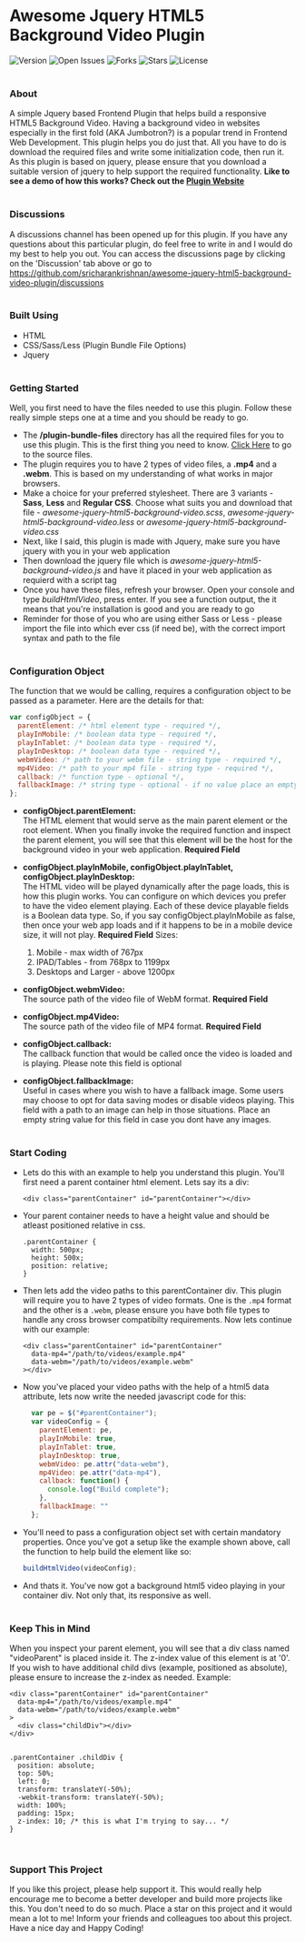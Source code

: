 # Awesome Jquery HTML5 Background Video Plugin
![Version](https://img.shields.io/github/v/release/sricharankrishnan/awesome-jquery-html5-background-video-plugin?sort=semver)
![Open Issues](https://img.shields.io/github/issues/sricharankrishnan/awesome-jquery-html5-background-video-plugin)
![Forks](https://img.shields.io/github/forks/sricharankrishnan/awesome-jquery-html5-background-video-plugin)
![Stars](https://img.shields.io/github/stars/sricharankrishnan/awesome-jquery-html5-background-video-plugin)
![License](https://img.shields.io/badge/license-MIT-brightgreen)
<br/><br/>

### About
A simple Jquery based Frontend Plugin that helps build a responsive HTML5 Background Video. Having a background video in websites especially in 
the first fold (AKA Jumbotron?) is a popular trend in Frontend Web Development. This plugin helps you do just that. All you have to do is download 
the required files and write some initialization code, then run it.
As this plugin is based on jquery, please ensure that you download a suitable version of jquery to help support the required functionality.
<strong>Like to see a demo of how this works? Check out the [Plugin Website](https://sricharankrishnan.github.io/awesome-jquery-html5-background-video-plugin/)</strong>
<br/><br/>

### Discussions
A discussions channel has been opened up for this plugin. If you have any questions about this particular plugin, do feel free to write in and I would do my best to help you out. You can access the discussions page by clicking on the 'Discussion' tab above or go to <https://github.com/sricharankrishnan/awesome-jquery-html5-background-video-plugin/discussions>
<br/><br/>

### Built Using
- HTML
- CSS/Sass/Less (Plugin Bundle File Options)
- Jquery
<br/><br/>

### Getting Started
Well, you first need to have the files needed to use this plugin. Follow these really simple steps one at a time and you should be ready to go.
+ The <strong>/plugin-bundle-files</strong> directory has all the required files for you to use this plugin. This is the first thing you need to know. [Click Here](https://github.com/sricharankrishnan/awesome-jquery-html5-background-video-plugin/tree/master/plugin-bundle-files) to go to the source files.
+ The plugin requires you to have 2 types of video files, a <strong>.mp4</strong> and a <strong>.webm</strong>. This is based on my understanding of what works 
  in major browsers.
+ Make a choice for your preferred stylesheet. There are 3 variants - <strong>Sass</strong>, <strong>Less</strong> and <strong>Regular CSS</strong>. Choose 
  what suits you and download that file - <em>awesome-jquery-html5-background-video.scss</em>, <em>awesome-jquery-html5-background-video.less</em> or 
  <em>awesome-jquery-html5-background-video.css</em>
+ Next, like I said, this plugin is made with Jquery, make sure you have jquery with you in your web application
+ Then download the jquery file which is <em>awesome-jquery-html5-background-video.js</em> and have it placed in your web application as requierd with a script tag
+ Once you have these files, refresh your browser. Open your console and type <em>buildHtmlVideo</em>, press enter. If you see a function output, the it means that you're 
  installation is good and you are ready to go
+ Reminder for those of you who are using either Sass or Less - please import the file into which ever css (if need be), with the correct import syntax and path to the file 
<br/><br/>

### Configuration Object
The function that we would be calling, requires a configuration object to be passed as a parameter. Here are the details for that:

```javascript
var configObject = {
  parentElement: /* html element type - required */,
  playInMobile: /* boolean data type - required */,
  playInTablet: /* boolean data type - required */,
  playInDesktop: /* boolean data type - required */,
  webmVideo: /* path to your webm file - string type - required */,
  mp4Video: /* path to your mp4 file - string type - required */,
  callback: /* function type - optional */,
  fallbackImage: /* string type - optional - if no value place an empty string */
};
```
+ <strong>configObject.parentElement:</strong><br/>
  The HTML element that would serve as the main parent element or the root element. When you finally invoke the required function and inspect the parent element, 
  you will see that this element will be the host for the background video in your web application. <strong>Required Field</strong>

+ <strong>configObject.playInMobile, configObject.playInTablet, configObject.playInDesktop:</strong><br/>
  The HTML video will be played dynamically after the page loads, this is how this plugin works. You can configure on which devices you prefer to have the video element 
  playing. Each of these device playable fields is a Boolean data type. So, if you say configObject.playInMobile as false, then once your web app loads and if it happens 
  to be in a mobile device size, it will not play. <strong>Required Field</strong>
  Sizes:
  1. Mobile - max width of 767px
  2. IPAD/Tables - from 768px to 1199px
  3. Desktops and Larger - above 1200px

+ <strong>configObject.webmVideo:</strong><br/>
  The source path of the video file of WebM format. <strong>Required Field</strong>

+ <strong>configObject.mp4Video:</strong><br/>
  The source path of the video file of MP4 format. <strong>Required Field</strong>

+ <strong>configObject.callback:</strong><br/>
  The callback function that would be called once the video is loaded and is playing. Please note this field is optional

+ <strong>configObject.fallbackImage:</strong><br/>
  Useful in cases where you wish to have a fallback image. Some users may choose to opt for data saving modes or disable videos playing. This field with a path to an 
  image can help in those situations. Place an empty string value for this field in case you dont have any images.
<br/><br/>

### Start Coding
+ Lets do this with an example to help you understand this plugin. You'll first need a parent container html element. Lets say its a div:
  ```
  <div class="parentContainer" id="parentContainer"></div> 
  ```
+  Your parent container needs to have a height value and should be atleast positioned relative in css.
    ```
    .parentContainer {
      width: 500px;
      height: 500x;
      position: relative;
    }
    ```
+  Then lets add the video paths to this parentContainer div. This plugin will require you to have 2 types of video formats. One is the ```.mp4``` format and the other is a ```.webm```,
   please ensure you have both file types to handle any cross browser compatibilty requirements. Now lets continue with our example:
    ```
    <div class="parentContainer" id="parentContainer"
      data-mp4="/path/to/videos/example.mp4"
      data-webm="/path/to/videos/example.webm"
    ></div> 
    ```
+  Now you've placed your video paths with the help of a html5 data attribute, lets now write the needed javascript code for this:
    ```javascript
      var pe = $("#parentContainer");
      var videoConfig = {
        parentElement: pe,
        playInMobile: true,
        playInTablet: true,
        playInDesktop: true,
        webmVideo: pe.attr("data-webm"),
        mp4Video: pe.attr("data-mp4"),
        callback: function() {
          console.log("Build complete");
        },
        fallbackImage: ""
      };
    ```
+  You'll need to pass a configuration object set with certain mandatory properties. Once you've got a setup like the example shown above, call the 
    function to help build the element like so:
    ```javascript
    buildHtmlVideo(videoConfig);
    ```
+  And thats it. You've now got a background html5 video playing in your container div. Not only that, its responsive as well.
<br/><br/>

###  Keep This in Mind
When you inspect your parent element, you will see that a div class named "videoParent" is placed inside it. The z-index value of this element is at '0'. If you wish to have 
additional child divs (example, positioned as absolute), please ensure to increase the z-index as needed. Example:
```
<div class="parentContainer" id="parentContainer"
  data-mp4="/path/to/videos/example.mp4"
  data-webm="/path/to/videos/example.webm"
>
  <div class="childDiv"></div>
</div> 


.parentContainer .childDiv {
  position: absolute;
  top: 50%;
  left: 0;
  transform: translateY(-50%);
  -webkit-transform: translateY(-50%);
  width: 100%;
  padding: 15px;
  z-index: 10; /* this is what I'm trying to say... */
}
```
<br/>

###  Support This Project
If you like this project, please help support it. This would really help encourage me to become a better developer and build more projects like this. You don't need to do so much. 
Place a star on this project and it would mean a lot to me! Inform your friends and colleagues too about this project.
Have a nice day and Happy Coding!
